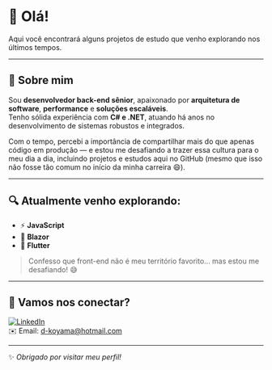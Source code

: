 # 👋 Olá!

Aqui você encontrará alguns projetos de estudo que venho explorando nos últimos tempos.

---

## 🚀 Sobre mim

Sou **desenvolvedor back-end sênior**, apaixonado por **arquitetura de software**, **performance** e **soluções escaláveis**.  
Tenho sólida experiência com **C# e .NET**, atuando há anos no desenvolvimento de sistemas robustos e integrados.

Com o tempo, percebi a importância de compartilhar mais do que apenas código em produção — e estou me desafiando a trazer essa cultura para o meu dia a dia, incluindo projetos e estudos aqui no GitHub (mesmo que isso não fosse tão comum no início da minha carreira 😄).

---

## 🔍 Atualmente venho explorando:

- ⚡ **JavaScript**
- 🧩 **Blazor**
- 📱 **Flutter**

> Confesso que front-end não é meu território favorito... mas estou me desafiando! 😅

---

## 🤝 Vamos nos conectar?

[![LinkedIn](https://img.shields.io/badge/LinkedIn-blue?logo=linkedin&logoColor=white)](https://www.linkedin.com/in/diegokoyama/)  
✉️ Email: d-koyama@hotmail.com

---

✨ *Obrigado por visitar meu perfil!*
